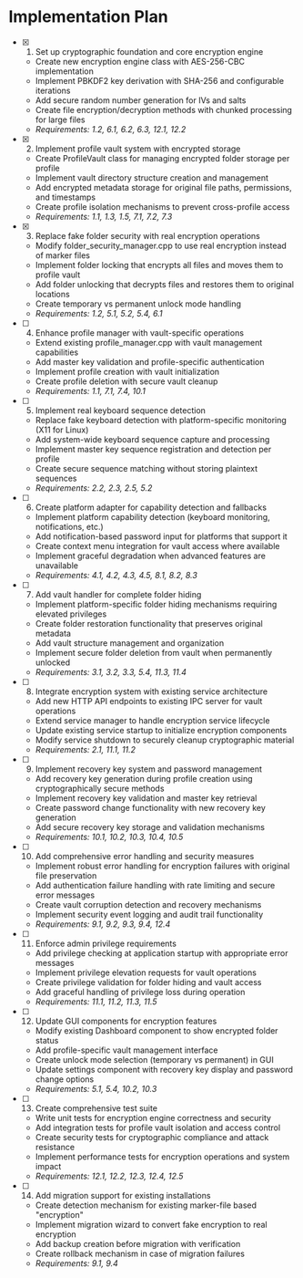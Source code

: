 # Implementation Plan

- [x] 1. Set up cryptographic foundation and core encryption engine
  - Create new encryption engine class with AES-256-CBC implementation
  - Implement PBKDF2 key derivation with SHA-256 and configurable iterations
  - Add secure random number generation for IVs and salts
  - Create file encryption/decryption methods with chunked processing for large files
  - _Requirements: 1.2, 6.1, 6.2, 6.3, 12.1, 12.2_

- [x] 2. Implement profile vault system with encrypted storage
  - Create ProfileVault class for managing encrypted folder storage per profile
  - Implement vault directory structure creation and management
  - Add encrypted metadata storage for original file paths, permissions, and timestamps
  - Create profile isolation mechanisms to prevent cross-profile access
  - _Requirements: 1.1, 1.3, 1.5, 7.1, 7.2, 7.3_

- [x] 3. Replace fake folder security with real encryption operations
  - Modify folder_security_manager.cpp to use real encryption instead of marker files
  - Implement folder locking that encrypts all files and moves them to profile vault
  - Add folder unlocking that decrypts files and restores them to original locations
  - Create temporary vs permanent unlock mode handling
  - _Requirements: 1.2, 5.1, 5.2, 5.4, 6.1_

- [ ] 4. Enhance profile manager with vault-specific operations
  - Extend existing profile_manager.cpp with vault management capabilities
  - Add master key validation and profile-specific authentication
  - Implement profile creation with vault initialization
  - Create profile deletion with secure vault cleanup
  - _Requirements: 1.1, 7.1, 7.4, 10.1_

- [ ] 5. Implement real keyboard sequence detection
  - Replace fake keyboard detection with platform-specific monitoring (X11 for Linux)
  - Add system-wide keyboard sequence capture and processing
  - Implement master key sequence registration and detection per profile
  - Create secure sequence matching without storing plaintext sequences
  - _Requirements: 2.2, 2.3, 2.5, 5.2_

- [ ] 6. Create platform adapter for capability detection and fallbacks
  - Implement platform capability detection (keyboard monitoring, notifications, etc.)
  - Add notification-based password input for platforms that support it
  - Create context menu integration for vault access where available
  - Implement graceful degradation when advanced features are unavailable
  - _Requirements: 4.1, 4.2, 4.3, 4.5, 8.1, 8.2, 8.3_

- [ ] 7. Add vault handler for complete folder hiding
  - Implement platform-specific folder hiding mechanisms requiring elevated privileges
  - Create folder restoration functionality that preserves original metadata
  - Add vault structure management and organization
  - Implement secure folder deletion from vault when permanently unlocked
  - _Requirements: 3.1, 3.2, 3.3, 5.4, 11.3, 11.4_

- [ ] 8. Integrate encryption system with existing service architecture
  - Add new HTTP API endpoints to existing IPC server for vault operations
  - Extend service manager to handle encryption service lifecycle
  - Update existing service startup to initialize encryption components
  - Modify service shutdown to securely cleanup cryptographic material
  - _Requirements: 2.1, 11.1, 11.2_

- [ ] 9. Implement recovery key system and password management
  - Add recovery key generation during profile creation using cryptographically secure methods
  - Implement recovery key validation and master key retrieval
  - Create password change functionality with new recovery key generation
  - Add secure recovery key storage and validation mechanisms
  - _Requirements: 10.1, 10.2, 10.3, 10.4, 10.5_

- [ ] 10. Add comprehensive error handling and security measures
  - Implement robust error handling for encryption failures with original file preservation
  - Add authentication failure handling with rate limiting and secure error messages
  - Create vault corruption detection and recovery mechanisms
  - Implement security event logging and audit trail functionality
  - _Requirements: 9.1, 9.2, 9.3, 9.4, 12.4_

- [ ] 11. Enforce admin privilege requirements
  - Add privilege checking at application startup with appropriate error messages
  - Implement privilege elevation requests for vault operations
  - Create privilege validation for folder hiding and vault access
  - Add graceful handling of privilege loss during operation
  - _Requirements: 11.1, 11.2, 11.3, 11.5_

- [ ] 12. Update GUI components for encryption features
  - Modify existing Dashboard component to show encrypted folder status
  - Add profile-specific vault management interface
  - Create unlock mode selection (temporary vs permanent) in GUI
  - Update settings component with recovery key display and password change options
  - _Requirements: 5.1, 5.4, 10.2, 10.3_

- [ ] 13. Create comprehensive test suite
  - Write unit tests for encryption engine correctness and security
  - Add integration tests for profile vault isolation and access control
  - Create security tests for cryptographic compliance and attack resistance
  - Implement performance tests for encryption operations and system impact
  - _Requirements: 12.1, 12.2, 12.3, 12.4, 12.5_

- [ ] 14. Add migration support for existing installations
  - Create detection mechanism for existing marker-file based "encryption"
  - Implement migration wizard to convert fake encryption to real encryption
  - Add backup creation before migration with verification
  - Create rollback mechanism in case of migration failures
  - _Requirements: 9.1, 9.4_
